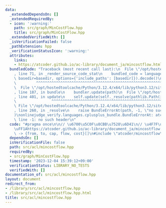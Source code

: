 ```yaml
---
data:
  _extendedDependsOn: []
  _extendedRequiredBy:
  - icon: ':warning:'
    path: src/graph/MinCostFlow.hpp
    title: src/graph/MinCostFlow.hpp
  _extendedVerifiedWith: []
  _isVerificationFailed: false
  _pathExtension: hpp
  _verificationStatusIcon: ':warning:'
  attributes:
    links:
    - https://atcoder.github.io/ac-library/document_ja/mincostflow.html
  bundledCode: "Traceback (most recent call last):\n  File \"/opt/hostedtoolcache/Python/3.12.4/x64/lib/python3.12/site-packages/onlinejudge_verify/documentation/build.py\"\
    , line 71, in _render_source_code_stat\n    bundled_code = language.bundle(stat.path,\
    \ basedir=basedir, options={'include_paths': [basedir]}).decode()\n          \
    \         ^^^^^^^^^^^^^^^^^^^^^^^^^^^^^^^^^^^^^^^^^^^^^^^^^^^^^^^^^^^^^^^^^^^^^^^^^^^^^^^^^\n\
    \  File \"/opt/hostedtoolcache/Python/3.12.4/x64/lib/python3.12/site-packages/onlinejudge_verify/languages/cplusplus.py\"\
    , line 187, in bundle\n    bundler.update(path)\n  File \"/opt/hostedtoolcache/Python/3.12.4/x64/lib/python3.12/site-packages/onlinejudge_verify/languages/cplusplus_bundle.py\"\
    , line 401, in update\n    self.update(self._resolve(pathlib.Path(included), included_from=path))\n\
    \                ^^^^^^^^^^^^^^^^^^^^^^^^^^^^^^^^^^^^^^^^^^^^^^^^^^^^^^^^^\n \
    \ File \"/opt/hostedtoolcache/Python/3.12.4/x64/lib/python3.12/site-packages/onlinejudge_verify/languages/cplusplus_bundle.py\"\
    , line 260, in _resolve\n    raise BundleErrorAt(path, -1, \"no such header\"\
    )\nonlinejudge_verify.languages.cplusplus_bundle.BundleErrorAt: atcoder/mincostflow:\
    \ line -1: no such header\n"
  code: "#pragma once\n\n// \u6700\u5C0F\u8CBB\u7528\u6D41\n// \u4F7F\u7528\u65B9\u6CD5\
    \uFF1Ahttps://atcoder.github.io/ac-library/document_ja/mincostflow.html\n// edges()\
    \ -> {from, to, cap, flow, cost}[]\n#include \"atcoder/mincostflow\"\n"
  dependsOn: []
  isVerificationFile: false
  path: src/acl/mincostflow.hpp
  requiredBy:
  - src/graph/MinCostFlow.hpp
  timestamp: '2023-12-04 15:39:12+09:00'
  verificationStatus: LIBRARY_NO_TESTS
  verifiedWith: []
documentation_of: src/acl/mincostflow.hpp
layout: document
redirect_from:
- /library/src/acl/mincostflow.hpp
- /library/src/acl/mincostflow.hpp.html
title: src/acl/mincostflow.hpp
---
```

